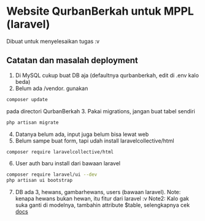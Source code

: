 # Website QurbanBerkah untuk MPPL (laravel)
Dibuat untuk menyelesaikan tugas :v
## Catatan dan masalah deployment
1. Di MySQL cukup buat DB aja (defaultnya qurbanberkah, edit di .env kalo beda)
2. Belum ada /vendor. gunakan
```bash
composer update
```
pada directori QurbanBerkah
3. Pakai migrations, jangan buat tabel sendiri
```bash
php artisan migrate
```
4. Datanya belum ada, input juga belum bisa lewat web
5. Belum sampe buat form, tapi udah install laravelcollective/html
```bash
composer require laravelcollective/html
```
6. User auth baru install dari bawaan laravel
```bash
composer require laravel/ui --dev
php artisan ui bootstrap
```
7. DB ada 3, hewans, gambarhewans, users (bawaan laravel).
   Note: kenapa hewans bukan hewan, itu fitur dari laravel :v
   Note2: Kalo gak suka ganti di modelnya, tambahin attribute $table, selengkapnya cek [docs](https://laravel.com/docs/master/eloquent)
